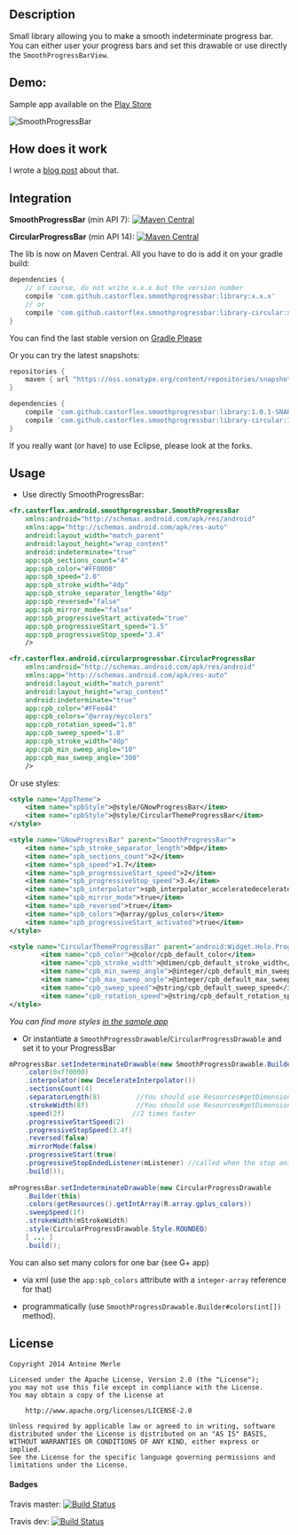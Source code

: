 ## Description

Small library allowing you to make a smooth indeterminate progress bar. You can either user your progress bars and set this drawable or use directly the `SmoothProgressBarView`.

## Demo:
Sample app available on the [Play Store]

![SmoothProgressBar](screenshots/SPB_sample.gif)    

## How does it work

I wrote a [blog post] about that.

## Integration     

**SmoothProgressBar** (min API 7): [![Maven Central](https://maven-badges.herokuapp.com/maven-central/com.github.castorflex.smoothprogressbar/library/badge.svg?style=flat)](https://maven-badges.herokuapp.com/maven-central/com.github.castorflex.smoothprogressbar/library)

**CircularProgressBar** (min API 14): [![Maven Central](https://maven-badges.herokuapp.com/maven-central/com.github.castorflex.smoothprogressbar/library-circular/badge.svg?style=flat)](https://maven-badges.herokuapp.com/maven-central/com.github.castorflex.smoothprogressbar/library-circular)

The lib is now on Maven Central. All you have to do is add it on your gradle build:

```groovy
dependencies {
    // of course, do not write x.x.x but the version number
    compile 'com.github.castorflex.smoothprogressbar:library:x.x.x'
    // or
    compile 'com.github.castorflex.smoothprogressbar:library-circular:x.x.x'
}
```
You can find the last stable version on [Gradle Please]


Or you can try the latest snapshots:

```groovy
repositories {
    maven { url "https://oss.sonatype.org/content/repositories/snapshots/" }
}

dependencies {
    compile 'com.github.castorflex.smoothprogressbar:library:1.0.1-SNAPSHOT@aar'
    compile 'com.github.castorflex.smoothprogressbar:library-circular:1.0.1-SNAPSHOT@aar'
}
```


If you really want (or have) to use Eclipse, please look at the forks.

## Usage

-	Use directly SmoothProgressBar:

```xml
<fr.castorflex.android.smoothprogressbar.SmoothProgressBar
	xmlns:android="http://schemas.android.com/apk/res/android"
	xmlns:app="http://schemas.android.com/apk/res-auto"
    android:layout_width="match_parent"
    android:layout_height="wrap_content"
    android:indeterminate="true"
    app:spb_sections_count="4"
    app:spb_color="#FF0000"
    app:spb_speed="2.0"
    app:spb_stroke_width="4dp"
    app:spb_stroke_separator_length="4dp"
    app:spb_reversed="false"
    app:spb_mirror_mode="false"
    app:spb_progressiveStart_activated="true"
    app:spb_progressiveStart_speed="1.5"
    app:spb_progressiveStop_speed="3.4"
    />

<fr.castorflex.android.circularprogressbar.CircularProgressBar
	xmlns:android="http://schemas.android.com/apk/res/android"
	xmlns:app="http://schemas.android.com/apk/res-auto"
    android:layout_width="match_parent"
    android:layout_height="wrap_content"
    android:indeterminate="true"
    app:cpb_color="#FFee44"
    app:cpb_colors="@array/mycolors"
    app:cpb_rotation_speed="1.0"
    app:cpb_sweep_speed="1.0"
    app:cpb_stroke_width="4dp"
    app:cpb_min_sweep_angle="10"
    app:cpb_max_sweep_angle="300"
    />
```

Or use styles:

```xml
<style name="AppTheme">
    <item name="spbStyle">@style/GNowProgressBar</item>
    <item name="cpbStyle">@style/CircularThemeProgressBar</item>
</style>

<style name="GNowProgressBar" parent="SmoothProgressBar">
    <item name="spb_stroke_separator_length">0dp</item>
    <item name="spb_sections_count">2</item>
    <item name="spb_speed">1.7</item>
    <item name="spb_progressiveStart_speed">2</item>
    <item name="spb_progressiveStop_speed">3.4</item>
    <item name="spb_interpolator">spb_interpolator_acceleratedecelerate</item>
    <item name="spb_mirror_mode">true</item>
    <item name="spb_reversed">true</item>
    <item name="spb_colors">@array/gplus_colors</item>
    <item name="spb_progressiveStart_activated">true</item>
</style>

<style name="CircularThemeProgressBar" parent="android:Widget.Holo.ProgressBar">
        <item name="cpb_color">@color/cpb_default_color</item>
        <item name="cpb_stroke_width">@dimen/cpb_default_stroke_width</item>
        <item name="cpb_min_sweep_angle">@integer/cpb_default_min_sweep_angle</item>
        <item name="cpb_max_sweep_angle">@integer/cpb_default_max_sweep_angle</item>
        <item name="cpb_sweep_speed">@string/cpb_default_sweep_speed</item>
        <item name="cpb_rotation_speed">@string/cpb_default_rotation_speed</item>
</style>
```

*You can find more styles [in the sample app][Sample Themes]*

-   Or instantiate a `SmoothProgressDrawable`/`CircularProgressDrawable` and set it to your ProgressBar

```java
mProgressBar.setIndeterminateDrawable(new SmoothProgressDrawable.Builder(context)
    .color(0xff0000)
    .interpolator(new DecelerateInterpolator())
    .sectionsCount(4)
    .separatorLength(8)         //You should use Resources#getDimensionPixelSize
    .strokeWidth(8f)            //You should use Resources#getDimension
    .speed(2f)                 //2 times faster
    .progressiveStartSpeed(2)
    .progressiveStopSpeed(3.4f)
    .reversed(false)
    .mirrorMode(false)
    .progressiveStart(true)
    .progressiveStopEndedListener(mListener) //called when the stop animation is over
    .build());
    
mProgressBar.setIndeterminateDrawable(new CircularProgressDrawable
    .Builder(this)
    .colors(getResources().getIntArray(R.array.gplus_colors))
    .sweepSpeed(1f)
    .strokeWidth(mStrokeWidth)
    .style(CircularProgressDrawable.Style.ROUNDED)
    [ ... ]
    .build();
```

You can also set many colors for one bar (see G+ app)

-   via xml (use the `app:spb_colors` attribute with a `integer-array` reference for that)

-   programmatically (use `SmoothProgressDrawable.Builder#colors(int[])` method).


## License

```
Copyright 2014 Antoine Merle

Licensed under the Apache License, Version 2.0 (the "License");
you may not use this file except in compliance with the License.
You may obtain a copy of the License at

    http://www.apache.org/licenses/LICENSE-2.0

Unless required by applicable law or agreed to in writing, software
distributed under the License is distributed on an "AS IS" BASIS,
WITHOUT WARRANTIES OR CONDITIONS OF ANY KIND, either express or implied.
See the License for the specific language governing permissions and
limitations under the License.
```

#### Badges

Travis master: [![Build Status](https://travis-ci.org/castorflex/SmoothProgressBar.svg?branch=master)](https://travis-ci.org/castorflex/SmoothProgressBar)

Travis dev: [![Build Status](https://travis-ci.org/castorflex/SmoothProgressBar.svg?branch=dev)](https://travis-ci.org/castorflex/SmoothProgressBar?branch=dev)


[blog post]: http://antoine-merle.com/blog/2013/11/12/make-your-progressbar-more-smooth/

[Play Store]: https://play.google.com/store/apps/details?id=fr.castorflex.android.smoothprogressbar.sample

[Gradle Please]: http://gradleplease.appspot.com/#smoothprogressbar

[Sample Themes]: https://github.com/castorflex/SmoothProgressBar/blob/master/sample/src/main/res/values/styles.xml
